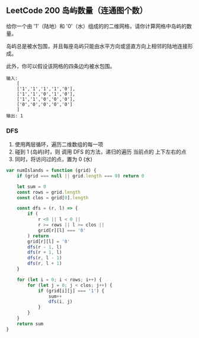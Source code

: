 <h2 id="1">LeetCode 200 岛屿数量（连通图个数）</h2>

给你一个由 '1'（陆地）和 '0'（水）组成的的二维网格，请你计算网格中岛屿的数量。  

岛屿总是被水包围，并且每座岛屿只能由水平方向或竖直方向上相邻的陆地连接形成。  

此外，你可以假设该网格的四条边均被水包围。  

    输入:  
        [ 
        ['1','1','1','1','0'],
        ['1','1','0','1','0'],
        ['1','1','0','0','0'],
        ['0','0','0','0','0']
        ]
    输出: 1


### DFS 
1. 使用两层循环，遍历二维数组的每一项
2. 碰到 1 (岛屿)时，则 调用 DFS 的方法，递归的遍历 当前点的 上下左右的点
3. 同时，将访问过的点，置为 0 (水)

```javascript
var numIslands = function (grid) {
    if (grid === null || grid.length === 0) return 0

    let sum = 0
    const rows = grid.length
    const clos = grid[0].length

    const dfs = (r, l) => {
        if (
            r <0 || l < 0 || 
            r >= rows || l >= clos || 
            grid[r][l] === '0'
        ) return
        grid[r][l] = '0'
        dfs(r - 1, l)
        dfs(r + 1, l)
        dfs(r, l - 1)
        dfs(r, l + 1)
    }

    for (let i = 0; i < rows; i++) {
        for (let j = 0; j < clos; j++) {
            if (grid[i][j] === '1') {
                sum++
                dfs(i, j)
            }
        }
    }
    return sum
}
```